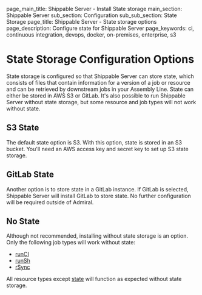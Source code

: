 page_main_title: Shippable Server - Install State storage
main_section: Shippable Server
sub_section: Configuration
sub_sub_section: State Storage
page_title: Shippable Server - State storage options
page_description: Configure state for Shippable Server
page_keywords: ci, continuous integration, devops, docker, on-premises, enterprise, s3

# State Storage Configuration Options

State storage is configured so that Shippable Server can store state, which consists of files that contain information for a version of a job or resource and can be retrieved by downstream jobs in your Assembly Line.  State can either be stored in AWS S3 or GitLab. It's also possible to run Shippable Server without state storage, but some resource and job types will not work without state.

## S3 State

The default state option is S3. With this option, state is stored in an S3 bucket. You'll need an AWS access key and secret key to set up S3 state storage.

## GitLab State

Another option is to store state in a GitLab instance. If GitLab is selected, Shippable Server will install GitLab to store state. No further configuration will be required outside of Admiral.

## No State

Although not recommended, installing without state storage is an option. Only the following job types will work without state:

  * [runCI](/platform/workflow/job/runci)
  * [runSh](/platform/workflow/job/runsh)
  * [rSync](/platform/workflow/job/rsync)

All resource types except [state](/platform/workflow/resource/state) will function as expected without state storage.
